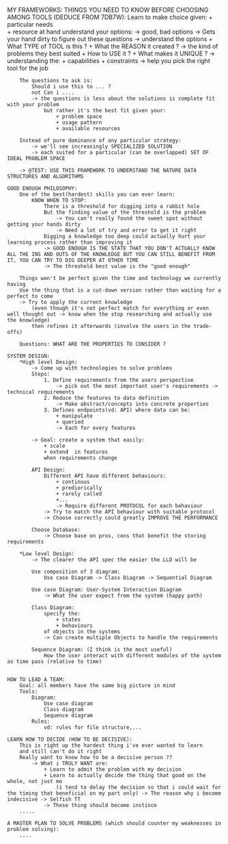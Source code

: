 MY FRAMEWORKS: 
    THINGS YOU NEED TO KNOW BEFORE CHOOSING AMONG TOOLS (DEDUCE FROM 7DB7W): 
        Learn to make choice given:
            + particular needs  
            + resource at hand 
                understand your options: 
                    -> good, bad options 
                    -> Gets your hand dirty to figure out these questions -> understand the options
                        + What TYPE of TOOL is this ?
                        + What the REASON it created ? 
                            -> the kind of problems they best suited 
                        + How to USE it ? 
                        + What makes it UNIQUE ? 
                            -> understanding the: 
                                + capabilities 
                                + constraints 
                                -> help you pick the right tool for the job 

        The questions to ask is: 
            Should i use this to ... ?
            not Can i ....
            -> the questions is less about the solutions is complete fit with your problem
                but rather it's the best fit given your:
                    + problem space
                    + usage pattern 
                    + available resources 

        Instead of pure dominance of any particular strategy: 
            -> we'll see increasingly SPECIALIZED SOLUTION
            -> each suited for a particular (can be overlapped) SET OF IDEAL PROBLEM SPACE 

        -> @TEST: USE THIS FRAMEWORK TO UNDERSTAND THE NATURE DATA STRUCTURES AND ALGORITHMS 

    GOOD ENOUGH PHILOSOPHY: 
        One of the best(hardest) skills you can ever learn: 
            KNOW WHEN TO STOP: 
                There is a threshold for digging into a rabbit hole 
                But the finding value of the threshold is the problem 
                    -> You can't really found the sweet spot without getting your hands dirty  
                    -> Need a lot of try and error to get it right 
                Digging a knowledge too deep could actually hurt your learning process rather than improving it   
                -> GOOD ENOUGH IS THE STATE THAT YOU DON'T ACTUALLY KNOW ALL THE INS AND OUTS OF THE KNOWLEDGE BUT YOU CAN STILL BENEFIT FROM IT, YOU CAN TRY TO DIG DEEPER AT OTHER TIME  
                -> The threshold best value is the "good enough" 

        Things won't be perfect given the time and technology we currently having 
        Use the thing that is a cut-down version rather than waiting for a perfect to come 
        -> Try to apply the current knowledge 
            (even though it's not perfect match for everything or even well thought out -> know when the stop researching and actually use the knowledge) 
            then refines it afterwards (involve the users in the trade-offs) 

        Questions: WHAT ARE THE PROPERTIES TO CONSIDER ? 

    SYSTEM DESIGN: 
        *High level Design: 
            -> Come up with technologies to solve problems
            Steps: 
                1. Define requirements from the users perspective 
                    -> pick out the most important user's requirements -> technical requirements
                2. Reduce the features to data definition 
                    -> Make abstract/concepts into concrete properties  
                3. Defines endpoints(vd: API) where data can be: 
                    + manipulate 
                    + queried 
                    -> Each for every features 

            -> Goal: create a system that easily:
                + scale 
                + extend  in features 
                when requirements change 

            API Design: 
                Different API have different behaviours: 
                    + continous
                    + prediorically 
                    + rarely called  
                    +...
                    -> Require different PROTOCOL for each behaviour
                -> Try to match the API behaviour with suitable protocol 
                -> Choose correctly could greatly IMPROVE THE PERFORMANCE 

            Choose Database: 
                -> Choose base on pros, cons that benefit the storing requirements 

        *Low level Design:
            -> The clearer the API spec the easier the LLD will be 

            Use composition of 3 diagram: 
                Use case Diagram -> Class Diagram -> Sequential Diagram 

            Use case Diagram: User-System Interaction Diagram 
                -> What the user expect from the system (happy path)

            Class Diagram: 
                specify the:
                    + states
                    + behaviours 
                of objects in the systems
                -> Can create multiple Objects to handle the requirements 

            Sequence Diagram: (I think is the most useful)
                How the user interact with different modules of the system as time pass (relative to time)


    HOW TO LEAD A TEAM: 
        Goal: all members have the same big picture in mind 
        Tools: 
            Diagram:
                Use case diagram
                Class diagram 
                Sequence diagram 
            Rules: 
                vd: rules for file structure,... 

    LEARN HOW TO DECIDE (HOW TO BE DECISIVE): 
        This is right up the hardest thing i've ever wanted to learn  
        and still can't do it right 
        Really want to know how to be a decisive person ?? 
            -> What i TRULY WANT are:
                + Learn to admit the problem with my decision 
                + Learn to actually decide the thing that good on the whole, not just me 
                    (i tend to delay the decision so that i could wait for the timing that beneficial on my part only) -> The reason why i become indecisive -> Selfish TT
                -> These thing should become instince 
        .....

    A MASTER PLAN TO SOLVE PROBLEMS (which should counter my weaknesses in problem solving):
        ....